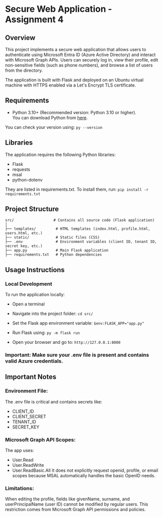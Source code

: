 # Secure Web Application - Assignment 4

## Overview
This project implements a secure web application that allows users to authenticate using Microsoft Entra ID (Azure Active Directory) and interact with Microsoft Graph APIs. Users can securely log in, view their profile, edit non-sensitive fields (such as phone numbers), and browse a list of users from the directory.

The application is built with Flask and deployed on an Ubuntu virtual machine with HTTPS enabled via a Let's Encrypt TLS certificate.

## Requirements
- Python 3.10+ (Recommended version: Python 3.10 or higher).  
  You can download Python from [here](https://www.python.org/downloads/).

You can check your version using:
`py --version`

## Libraries
The application requires the following Python libraries:
- Flask
- requests
- msal
- python-dotenv

They are listed in requirements.txt.
To install them, run:
`pip install -r requirements.txt`


## Project Structure
```
src/                  # Contains all source code (Flask application)
│
├── templates/         # HTML templates (index.html, profile.html, users.html, etc.)
├── static/            # Static files (CSS)
├── .env               # Environment variables (client ID, tenant ID, secret key, etc.)
├── app.py             # Main Flask application
├── requirements.txt   # Python dependencies
```

## Usage Instructions
### Local Development 
To run the application locally:

- Open a terminal
- Navigate into the project folder:
`cd src/`

- Set the Flask app environment variable:
`$env:FLASK_APP="app.py"`

- Run Flask using:
`py -m flask run`

- Open your browser and go to:
`http://127.0.0.1:8000`

### Important: Make sure your .env file is present and contains valid Azure credentials.

## Important Notes

### Environment File:
The .env file is critical and contains secrets like:
- CLIENT_ID
- CLIENT_SECRET
- TENANT_ID
- SECRET_KEY

### Microsoft Graph API Scopes:
The app uses:
- User.Read
- User.ReadWrite
- User.ReadBasic.All It does not explicitly request openid, profile, or email scopes because MSAL automatically handles the basic OpenID needs.

### Limitations:
When editing the profile, fields like givenName, surname, and userPrincipalName (user ID) cannot be modified by regular users. This restriction comes from Microsoft Graph API permissions and policies.
